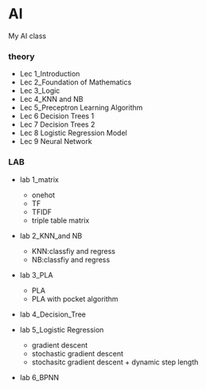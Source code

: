 # AI
My AI class

### theory

* Lec 1_Introduction
* Lec 2_Foundation of Mathematics
* Lec 3_Logic
* Lec 4_KNN and NB
* Lec 5_Preceptron Learning Algorithm
* Lec 6 Decision Trees 1
* Lec 7 Decision Trees 2
* Lec 8 Logistic Regression Model
* Lec 9 Neural Network

### LAB

* lab 1_matrix

  * onehot
  * TF
  * TFIDF
  * triple table matrix

* lab 2_KNN_and NB

  * KNN:classfiy and regress
  * NB:classfiy and regress

* lab 3_PLA

  * PLA
  * PLA with pocket algorithm

* lab 4_Decision_Tree

* lab 5_Logistic Regression

  * gradient descent
  * stochastic gradient descent
  * stochasitc gradient descent + dynamic step length

* lab 6_BPNN

  ​